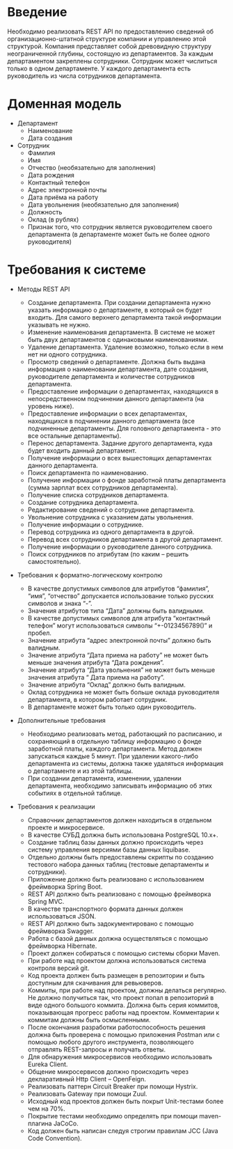 # Введение
Необходимо реализовать REST API по предоставлению сведений об организационно-штатной структуре компании и управлению этой структурой. 
Компания представляет собой древовидную структуру неограниченной глубины, состоящую из департаментов. За каждым департаментом закреплены сотрудники. Сотрудник может числиться только в одном департаменте. У каждого департамента есть руководитель из числа сотрудников департамента.
# Доменная модель
+ Департамент
    + Наименование
    + Дата создания
+ Сотрудник
    + Фамилия
    + Имя
    + Отчество (необязательно для заполнения)
    + Дата рождения
    + Контактный телефон
    + Адрес электронной почты
    + Дата приёма на работу
    + Дата увольнения (необязательно для заполнения)
    + Должность
    + Оклад (в рублях)
    + Признак того, что сотрудник является руководителем своего департамента (в департаменте может быть не более одного руководителя)
# Требования к системе
+ Методы REST API
    + Создание департамента. При создании департамента нужно указать информацию о департаменте, в который он будет входить. Для самого верхнего департамента такой информации указывать не нужно.
    + Изменение наименования департамента. В системе не может быть двух департаментов с одинаковыми наименованиями.
    + Удаление департамента. Удаление возможно, только если в нем нет ни одного сотрудника.
    + Просмотр сведений о департаменте. Должна быть выдана информация о наименовании департамента, дате создания, руководителе департамента и количестве сотрудников департамента.
    + Предоставление информации о департаментах, находящихся в непосредственном подчинении данного департамента (на уровень ниже).
    + Предоставление информации о всех департаментах, находящихся в подчинении данного департамента (все подчиненные департаменты. Для головного департамента - это все остальные департаменты).
    + Перенос департамента. Задание другого департамента, куда будет входить данный департамент.
    + Получение информации о всех вышестоящих департаментах данного департамента.
    + Поиск департамента по наименованию.
    + Получение информации о фонде заработной платы департамента (сумма зарплат всех сотрудников департамента).
    + Получение списка сотрудников департамента.
    + Создание сотрудника департамента.
    + Редактирование сведений о сотруднике департамента.
    + Увольнение сотрудника с указанием даты увольнения.
    + Получение информации о сотруднике.
    + Перевод сотрудника из одного департамента в другой.
    + Перевод всех сотрудников департамента в другой департамент.
    + Получение информации о руководителе данного сотрудника.
    + Поиск сотрудников по атрибутам (по каким – решить самостоятельно).

+ Требования к форматно-логическому контролю
    + В качестве допустимых символов для атрибутов “фамилия”, “имя”, “отчество” допускается использование только русских символов и знака “-”.
    + Значения атрибутов типа “Дата” должны быть валидными.
    + В качестве допустимых символов для атрибута “контактный телефон” могут использоваться символы “+-0123456789()” и пробел. 
    + Значение атрибута “адрес электронной почты” должно быть валидным.
    + Значение атрибута “Дата приема на работу” не может быть меньше значения атрибута “Дата рождения”.
    + Значение атрибута “Дата увольнения” не может быть меньше значения атрибута “ Дата приема на работу”.
    + Значение атрибута “Оклад” должно быть валидным.
    + Оклад сотрудника не может быть больше оклада руководителя департамента, в котором работает сотрудник.
    + В департаменте может быть только один руководитель.
+ Дополнительные требования
    + Необходимо реализовать метод, работающий по расписанию, и сохраняющий в отдельную таблицу информацию о фонде заработной платы, каждого департамента. Метод должен запускаться каждые 5 минут. При удалении какого-либо департамента из системы, должна также удаляться информация о департаменте и из этой таблицы.
    + При создании департамента, изменении, удалении департамента, необходимо записывать информацию об этих событиях в отдельной таблице.
+ Требования к реализации
    + Справочник департаментов должен находиться в отдельном проекте и микросервисе. 
    + В качестве СУБД должна быть использована PostgreSQL 10.x+.
    + Создание таблиц базы данных должно происходить через систему управления версиями базы данных liquibase.
    + Отдельно должны быть предоставлены скрипты по созданию тестового набора данных таблиц (тестовые департаменты и сотрудники).
    + Приложение должно быть реализовано с использованием фреймворка Spring Boot.
    + REST API должно быть реализовано с помощью фреймворка Spring MVC.
    + В качестве транспортного формата данных должен использоваться JSON.
    + REST API должно быть задокументировано с помощью фреймворка Swagger.
    + Работа с базой данных должна осуществляться с помощью фреймворка Hibernate.
    + Проект должен собираться с помощью системы сборки Maven.
    + При работе над проектом должна использоваться система контроля версий git.
    + Код проекта должен быть размещен в репозитории и быть доступным для скачивания для ревьюверов.
    + Коммиты, при работе над проектом, должны делаться регулярно. Не должно получиться так, что проект попал в репозиторий в виде одного большого коммита. Должна быть серия коммитов, показывающая прогресс работы над проектом. Комментарии к коммитам должны быть осмысленными.
    + После окончания разработки работоспособность решения должна быть проверена с помощью приложения Postman или с помощью любого другого инструмента, позволяющего отправлять REST-запросы и получать ответы.
    + Для обнаружения микросервисов необходимо использовать Eureka Client.
    + Общение микросервисов должно происходить через декларативный Http Client – OpenFeign.
    + Реализовать паттерн Circuit Breaker при помощи Hystrix.
    + Реализовать Gateway при помощи Zuul.
    + Исходный код проектов должен быть покрыт Unit-тестами более чем на 70%.
    + Покрытие тестами необходимо определять при помощи maven-плагина JaCoCo.
    + Код должен быть написан следуя строгим правилам JCC (Java Code Convention).
